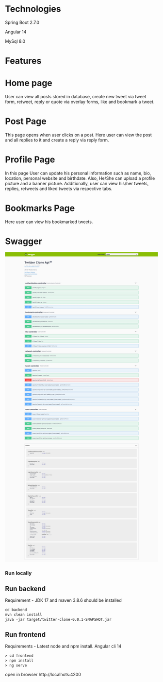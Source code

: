 
# Technologies
Spring Boot 2.7.0

Angular 14

MySql 8.0
# Features

# Home page
User can view all posts stored in database, create new tweet via tweet form, retweet, reply or quote via overlay forms, like and bookmark a tweet.

# Post Page
This page opens when user clicks on a post. Here user can view the post and all replies to it and create a reply via reply form.

# Profile Page
In this page User can update his personal information such as name, bio, location, personal website and birthdate. 
Also, He/She can upload a profile picture and a banner picture. Additionally, user can view his/her tweets, replies, retweets and liked tweets via respective tabs.

# Bookmarks Page
Here user can view his bookmarked tweets.

# Swagger
![Swagger 1](./backend/swagger/3.jpg)


### Run locally
## Run backend
Requirement - JDK 17 and maven 3.8.6 should be installed
```
cd backend
mvn clean install
java -jar target/twitter-clone-0.0.1-SNAPSHOT.jar
```

## Run frontend
Requirements - Latest node and npm install. Angular cli 14
```
> cd frontend
> npm install
> ng serve
```
open in browser http://localhots:4200